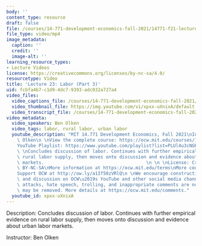 ```yaml
---
body: ''
content_type: resource
draft: false
file: /courses/14-771-development-economics-fall-2021/14771-f21-lecture-23-v2_360p_16_9.mp4
file_type: video/mp4
image_metadata:
  caption: ''
  credit: ''
  image-alt: ''
learning_resource_types:
- Lecture Videos
license: https://creativecommons.org/licenses/by-nc-sa/4.0/
resourcetype: Video
title: 'Lecture 23: Labor (Part 3)'
uid: fcbfa4b7-c1d9-4dc7-9393-adc032a727a4
video_files:
  video_captions_file: /courses/14-771-development-economics-fall-2021/1Kr2ZMP1dPa41Nd_ZVuWF7F73HxsFGocF_transcript.webvtt
  video_thumbnail_file: https://img.youtube.com/vi/xpxx-uXnixA/default.jpg
  video_transcript_file: /courses/14-771-development-economics-fall-2021/1Kr2ZMP1dPa41Nd_ZVuWF7F73HxsFGocF_transcript.pdf
video_metadata:
  video_speakers: Ben Olken
  video_tags: labor, rural labor, urban labor
  youtube_description: "MIT 14.771 Development Economics, Fall 2021\nInstructor: Ben\
    \ Olken\n \nView the complete course: https://ocw.mit.edu/courses/14-771-development-economics-fall-2021\n\
    YouTube Playlist: https://www.youtube.com/playlist?list=PLUl4u3cNGP61kvh3caDts2R6LmkYbmzaG\n\
    \ \nConcludes discussion of labor. Continues with further empirical evidence on\
    \ rural labor supply, then moves onto discussion and evidence about urban labor\
    \ markets.                                      \n \n \nLicense: Creative Commons\
    \ BY-NC-SA\nMore information at https://ocw.mit.edu/terms\nMore courses at https://ocw.mit.edu\n\
    Support OCW at http://ow.ly/a1If50zVRlQ\n \nWe encourage constructive comments\
    \ and discussion on OCW\u2019s YouTube and other social media channels. Personal\
    \ attacks, hate speech, trolling, and inappropriate comments are not allowed and\
    \ may be removed. More details at https://ocw.mit.edu/comments."
  youtube_id: xpxx-uXnixA
---
```

Description: Concludes discussion of labor. Continues with further empirical evidence on rural labor supply, then moves onto discussion and evidence about urban labor markets.

Instructor: Ben Olken
